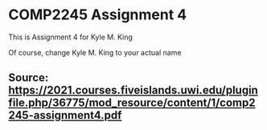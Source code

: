 # COMP2245 Assignment 4
This is Assignment 4 for Kyle M. King

Of course, change Kyle M. King to your actual name

## Source: https://2021.courses.fiveislands.uwi.edu/pluginfile.php/36775/mod_resource/content/1/comp2245-assignment4.pdf